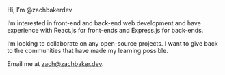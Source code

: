 Hi, I’m @zachbakerdev

I’m interested in front-end and back-end web development and have experience with React.js for front-ends and Express.js for back-ends.

I’m looking to collaborate on any open-source projects. I want to give back to the communities that have made my learning possible.

Email me at [zach@zachbaker.dev](mailto:zach@zachbaker.dev).

<!---
zachbakerdev/zachbakerdev is a ✨ special ✨ repository because its `README.md` (this file) appears on your GitHub profile.
You can click the Preview link to take a look at your changes.
--->
